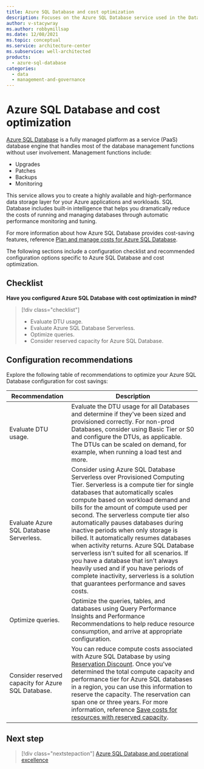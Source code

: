 ```yaml
---
title: Azure SQL Database and cost optimization
description: Focuses on the Azure SQL Database service used in the Data solution to provide best-practice and configuration recommendations related to Cost Optimization.
author: v-stacywray
ms.author: robbymillsap
ms.date: 12/08/2021
ms.topic: conceptual
ms.service: architecture-center
ms.subservice: well-architected
products:
  - azure-sql-database
categories:
  - data
  - management-and-governance
---
```


# Azure SQL Database and cost optimization

[Azure SQL Database](/azure/azure-sql/database/sql-database-paas-overview) is a fully managed platform as a service (PaaS) database engine that handles most of the database management functions without user involvement. Management functions include:

- Upgrades
- Patches
- Backups
- Monitoring

This service allows you to create a highly available and high-performance data storage layer for your Azure applications and workloads. SQL Database includes built-in intelligence that helps you dramatically reduce the costs of running and managing databases through automatic performance monitoring and tuning.

For more information about how Azure SQL Database provides cost-saving features, reference [Plan and manage costs for Azure SQL Database](/azure/azure-sql/database/cost-management).

The following sections include a configuration checklist and recommended configuration options specific to Azure SQL Database and cost optimization.

## Checklist

**Have you configured Azure SQL Database with cost optimization in mind?**

> [!div class="checklist"]
> - Evaluate DTU usage.
> - Evaluate Azure SQL Database Serverless.
> - Optimize queries.
> - Consider reserved capacity for Azure SQL Database.

## Configuration recommendations

Explore the following table of recommendations to optimize your Azure SQL Database configuration for cost savings:

|Recommendation|Description|
|--------------|-----------|
|Evaluate DTU usage.|Evaluate the DTU usage for all Databases and determine if they've been sized and provisioned correctly. For non-prod Databases, consider using Basic Tier or S0 and configure the DTUs, as applicable. The DTUs can be scaled on demand, for example, when running a load test and more.|
|Evaluate Azure SQL Database Serverless.|Consider using Azure SQL Database Serverless over Provisioned Computing Tier. Serverless is a compute tier for single databases that automatically scales compute based on workload demand and bills for the amount of compute used per second. The serverless compute tier also automatically pauses databases during inactive periods when only storage is billed. It automatically resumes databases when activity returns. Azure SQL Database serverless isn't suited for all scenarios. If you have a database that isn't always heavily used and if you have periods of complete inactivity, serverless is a solution that guarantees performance and saves costs.|
|Optimize queries.|Optimize the queries, tables, and databases using Query Performance Insights and Performance Recommendations to help reduce resource consumption, and arrive at appropriate configuration.|
|Consider reserved capacity for Azure SQL Database.|You can reduce compute costs associated with Azure SQL Database by using [Reservation Discount](/azure/cost-management-billing/reservations/understand-reservation-charges). Once you've determined the total compute capacity and performance tier for Azure SQL databases in a region, you can use this information to reserve the capacity. The reservation can span one or three years. For more information, reference [Save costs for resources with reserved capacity](/azure/azure-sql/database/reserved-capacity-overview).|

## Next step

> [!div class="nextstepaction"]
> [Azure SQL Database and operational excellence](./operational-excellence.md)

